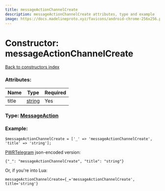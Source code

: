 ```yaml
---
title: messageActionChannelCreate
description: messageActionChannelCreate attributes, type and example
image: https://docs.madelineproto.xyz/favicons/android-chrome-256x256.png
---
```

# Constructor: messageActionChannelCreate  
[Back to constructors index](index.md)



### Attributes:

| Name     |    Type       | Required |
|----------|---------------|----------|
|title|[string](../types/string.md) | Yes|



### Type: [MessageAction](../types/MessageAction.md)


### Example:

```
$messageActionChannelCreate = ['_' => 'messageActionChannelCreate', 'title' => 'string'];
```  

[PWRTelegram](https://pwrtelegram.xyz) json-encoded version:

```
{"_": "messageActionChannelCreate", "title": "string"}
```


Or, if you're into Lua:  


```
messageActionChannelCreate={_='messageActionChannelCreate', title='string'}

```


